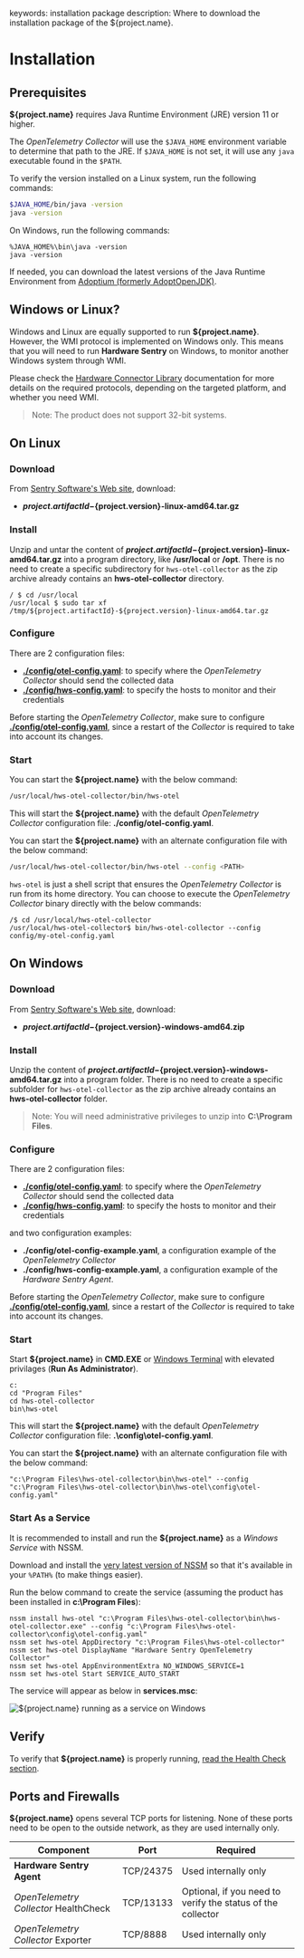 keywords: installation package
description: Where to download the installation package of the ${project.name}.

# Installation

<!-- MACRO{toc|fromDepth=1|toDepth=2|id=toc} -->

## Prerequisites

**${project.name}** requires Java Runtime Environment (JRE) version 11 or higher.

The _OpenTelemetry Collector_ will use the `$JAVA_HOME` environment variable to determine that path to the JRE. If `$JAVA_HOME` is not set, it will use any `java` executable found in the `$PATH`.

To verify the version installed on a Linux system, run the following commands:

```bash
$JAVA_HOME/bin/java -version
java -version
```

On Windows, run the following commands:

```batch
%JAVA_HOME%\bin\java -version
java -version
```

If needed, you can download the latest versions of the Java Runtime Environment from [Adoptium (formerly AdoptOpenJDK)](https://adoptium.net/).

## Windows or Linux?

Windows and Linux are equally supported to run **${project.name}**. However, the WMI protocol is implemented on Windows only. This means that you will need to run **Hardware Sentry** on Windows, to monitor another Windows system through WMI.

Please check the [Hardware Connector Library](https://www.sentrysoftware.com/docs/hardware-connectors/latest/index.html) documentation for more details on the required protocols, depending on the targeted platform, and whether you need WMI.

> Note: The product does not support 32-bit systems.

## On Linux

### Download

From [Sentry Software's Web site](https://www.sentrysoftware.com/downloads/), download:

- **${project.artifactId}-${project.version}-linux-amd64.tar.gz**

### Install

Unzip and untar the content of **${project.artifactId}-${project.version}-linux-amd64.tar.gz** into a program directory, like **/usr/local** or **/opt**. There is no need to create a specific subdirectory for `hws-otel-collector` as the zip archive already contains an **hws-otel-collector** directory.

```shell-session
/ $ cd /usr/local
/usr/local $ sudo tar xf /tmp/${project.artifactId}-${project.version}-linux-amd64.tar.gz
```

### Configure

There are 2 configuration files:

- [**./config/otel-config.yaml**](configuration/configure-otel.md): to specify where the _OpenTelemetry Collector_ should send the collected data
- [**./config/hws-config.yaml**](configuration/configure-agent.md): to specify the hosts to monitor and their credentials

Before starting the _OpenTelemetry Collector_, make sure to configure [**./config/otel-config.yaml**](configuration/configure-otel.md), since a restart of the _Collector_ is required to take into account its changes.

### Start

You can start the **${project.name}** with the below command:

```bash
/usr/local/hws-otel-collector/bin/hws-otel
```

This will start the **${project.name}** with the default _OpenTelemetry Collector_ configuration file: **./config/otel-config.yaml**.

You can start the **${project.name}** with an alternate configuration file with the below command:

```bash
/usr/local/hws-otel-collector/bin/hws-otel --config <PATH>
```

`hws-otel` is just a shell script that ensures the _OpenTelemetry Collector_ is run from its home directory. You can choose to execute the _OpenTelemetry Collector_ binary directly with the below commands:

```shell-session
/$ cd /usr/local/hws-otel-collector
/usr/local/hws-otel-collector$ bin/hws-otel-collector --config config/my-otel-config.yaml
```

## On Windows

### Download

From [Sentry Software's Web site](https://www.sentrysoftware.com/downloads/), download:

- **${project.artifactId}-${project.version}-windows-amd64.zip**

### Install

Unzip the content of **${project.artifactId}-${project.version}-windows-amd64.tar.gz** into a program folder. There is no need to create a specific subfolder for `hws-otel-collector` as the zip archive already contains an **hws-otel-collector** folder.

> Note: You will need administrative privileges to unzip into **C:\Program Files**.

### Configure

There are 2 configuration files:

- [**./config/otel-config.yaml**](configuration/configure-otel.md): to specify where the _OpenTelemetry Collector_ should send the collected data
- [**./config/hws-config.yaml**](configuration/configure-agent.md): to specify the hosts to monitor and their credentials

and two configuration examples:

- **./config/otel-config-example.yaml**, a configuration example of the *OpenTelemetry Collector*
- **./config/hws-config-example.yaml**, a configuration example of the *Hardware Sentry Agent*.

Before starting the _OpenTelemetry Collector_, make sure to configure [**./config/otel-config.yaml**](configuration/configure-otel.md), since a restart of the _Collector_ is required to take into account its changes.

### Start

Start **${project.name}** in **CMD.EXE** or [Windows Terminal](https://www.microsoft.com/en-us/p/windows-terminal/9n0dx20hk701?activetab=pivot:overviewtab) with elevated privilages (**Run As Administrator**).

```batch
c:
cd "Program Files"
cd hws-otel-collector
bin\hws-otel
```

This will start the **${project.name}** with the default _OpenTelemetry Collector_ configuration file: **.\config\otel-config.yaml**.

You can start the **${project.name}** with an alternate configuration file with the below command:

```batch
"c:\Program Files\hws-otel-collector\bin\hws-otel" --config "c:\Program Files\hws-otel-collector\bin\hws-otel\config\otel-config.yaml"
```

### Start As a Service

It is recommended to install and run the **${project.name}** as a _Windows Service_ with NSSM.

Download and install the [very latest version of NSSM](https://nssm.cc/download) so that it's available in your `%PATH%` (to make things easier).

Run the below command to create the service (assuming the product has been installed in **c:\Program Files**):

```batch
nssm install hws-otel "c:\Program Files\hws-otel-collector\bin\hws-otel-collector.exe" --config "c:\Program Files\hws-otel-collector\config\otel-config.yaml"
nssm set hws-otel AppDirectory "c:\Program Files\hws-otel-collector"
nssm set hws-otel DisplayName "Hardware Sentry OpenTelemetry Collector"
nssm set hws-otel AppEnvironmentExtra NO_WINDOWS_SERVICE=1
nssm set hws-otel Start SERVICE_AUTO_START
```

The service will appear as below in **services.msc**:

![**${project.name}** running as a service on Windows](images/hws-otel-win-service.png)

## Verify

To verify that **${project.name}** is properly running, [read the Health Check section](troubleshooting/status.md).

## Ports and Firewalls

**${project.name}** opens several TCP ports for listening. None of these ports need to be open to the outside network, as they are used internally only.

| Component                             | Port      | Required                                                    |
| ------------------------------------- | --------- | ----------------------------------------------------------- |
| **Hardware Sentry Agent**             | TCP/24375 | Used internally only                                        |
| _OpenTelemetry Collector_ HealthCheck | TCP/13133 | Optional, if you need to verify the status of the collector |
| _OpenTelemetry Collector_ Exporter    | TCP/8888  | Used internally only                                        |

